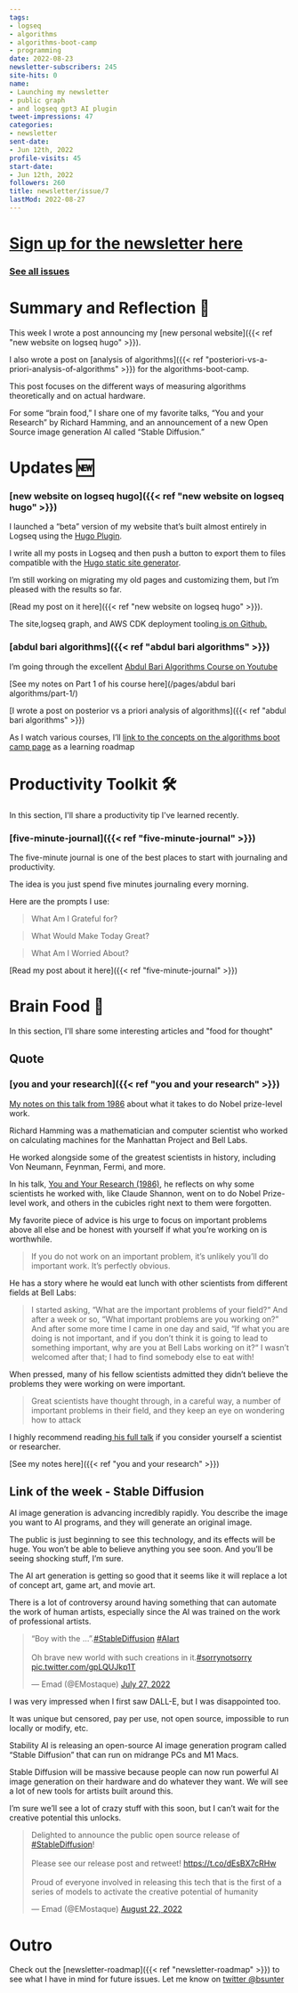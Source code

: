 ```yaml
---
tags:
- logseq
- algorithms
- algorithms-boot-camp
- programming
date: 2022-08-23
newsletter-subscribers: 245
site-hits: 0
name:
- Launching my newsletter
- public graph
- and logseq gpt3 AI plugin
tweet-impressions: 47
categories:
- newsletter
sent-date:
- Jun 12th, 2022
profile-visits: 45
start-date:
- Jun 12th, 2022
followers: 260
title: newsletter/issue/7
lastMod: 2022-08-27
---
```

# [Sign up for the newsletter here](https://www.getrevue.co/profile/bsunter/issues/weekly-newsletter-of-brian-sunter-issue-1-1220479)

### [See all issues](/categories/newsletter/)

# Summary and Reflection 🤔

This week I wrote a post announcing my [new personal website]({{< ref "new website on logseq hugo" >}}).

I also wrote a post on [analysis of algorithms]({{< ref "posteriori-vs-a-priori-analysis-of-algorithms" >}})  for the algorithms-boot-camp.

This post focuses on the different ways of measuring algorithms theoretically and on actual hardware.

For some “brain food,” I share one of my favorite talks, “You and your Research” by Richard Hamming, and an announcement of a new Open Source image generation AI called “Stable Diffusion.”

# Updates 🆕

### [new website on logseq hugo]({{< ref "new website on logseq hugo" >}})

I launched a “beta” version of my website that’s built almost entirely in Logseq using the [Hugo Plugin](https://github.com/sawhney17/logseq-schrodinger?utm_campaign=newsletter-email&utm_medium=email&utm_source=Revue%20newsletter).

I write all my posts in Logseq and then push a button to export them to files compatible with the [Hugo static site generator](https://gohugo.io/?utm_campaign=newsletter-email&utm_medium=email&utm_source=Revue%20newsletter).

I’m still working on migrating my old pages and customizing them, but I’m pleased with the results so far.

[Read my post on it here]({{< ref "new website on logseq hugo" >}}).

The site,logseq graph, and AWS CDK deployment tooling[ is on Github.](https://github.com/briansunter/graph?utm_campaign=newsletter-email&utm_medium=email&utm_source=Revue%20newsletter)

### [abdul bari algorithms]({{< ref "abdul bari algorithms" >}})

I’m going through the excellent [Abdul Bari Algorithms Course on Youtube](https://www.youtube.com/watch?list=PLDN4rrl48XKpZkf03iYFl-O29szjTrs_O&utm_campaign=newsletter-email&utm_medium=email&utm_source=Revue%20newsletter&v=0IAPZzGSbME)

[See my notes on Part 1 of his course here](/pages/abdul bari algorithms/part-1/)

[I wrote a post on posterior vs a priori analysis of algorithms]({{< ref "abdul bari algorithms" >}})

As I watch various courses, I’ll [link to the concepts on the algorithms boot camp page](/pages/algorithms-boot-camp/) as a learning roadmap

# Productivity Toolkit 🛠️

In this section, I'll share a productivity tip I've learned recently.

### [five-minute-journal]({{< ref "five-minute-journal" >}})

The five-minute journal is one of the best places to start with journaling and productivity.

The idea is you just spend five minutes journaling every morning.

Here are the prompts I use:

> What Am I Grateful for?

> What Would Make Today Great?

> What Am I Worried About?

[Read my post about it here]({{< ref "five-minute-journal" >}})

# Brain Food 🧠

In this section, I'll share some interesting articles and "food for thought"

## Quote

### [you and your research]({{< ref "you and your research" >}})

[My notes on this talk from 1986](https://beta.briansunter.com/pages/you-and-your-research?utm_campaign=newsletter-email&utm_medium=email&utm_source=Revue%20newsletter) about what it takes to do Nobel prize-level work.

Richard Hamming was a mathematician and computer scientist who worked on calculating machines for the Manhattan Project and Bell Labs.

He worked alongside some of the greatest scientists in history, including Von Neumann, Feynman, Fermi, and more.

In his talk, [You and Your Research (1986)](https://www.cs.virginia.edu/~robins/YouAndYourResearch.html?utm_campaign=newsletter-email&utm_medium=email&utm_source=Revue%20newsletter), he reflects on why some scientists he worked with, like Claude Shannon, went on to do Nobel Prize-level work, and others in the cubicles right next to them were forgotten.

My favorite piece of advice is his urge to focus on important problems above all else and be honest with yourself if what you’re working on is worthwhile.

> If you do not work on an important problem, it’s unlikely you’ll do important work. It’s perfectly obvious.

He has a story where he would eat lunch with other scientists from different fields at Bell Labs:

> I started asking, “What are the important problems of your field?“ And after a week or so, “What important problems are you working on?” And after some more time I came in one day and said, “If what you are doing is not important, and if you don’t think it is going to lead to something important, why are you at Bell Labs working on it?“ I wasn’t welcomed after that; I had to find somebody else to eat with!

When pressed, many of his fellow scientists admitted they didn’t believe the problems they were working on were important.

> Great scientists have thought through, in a careful way, a number of important problems in their field, and they keep an eye on wondering how to attack

I highly recommend reading[ his full talk](https://beta.briansunter.com/pages/you-and-your-research?utm_campaign=newsletter-email&utm_medium=email&utm_source=Revue%20newsletter#:~:text=You%20and%20Your%20Research%20(1986)) if you consider yourself a scientist or researcher.

[See my notes here]({{< ref "you and your research" >}})

## Link of the week - Stable Diffusion

AI image generation is advancing incredibly rapidly. You describe the image you want to AI programs, and they will generate an original image.

The public is just beginning to see this technology, and its effects will be huge. You won’t be able to believe anything you see soon. And you’ll be seeing shocking stuff, I’m sure.

The AI art generation is getting so good that it seems like it will replace a lot of concept art, game art, and movie art.

There is a lot of controversy around having something that can automate the work of human artists, especially since the AI was trained on the work of professional artists.

<blockquote class="twitter-tweet" data-theme="dark"><p lang="en" dir="ltr">“Boy with the …”.<a href="https://twitter.com/hashtag/StableDiffusion?src=hash&amp;ref_src=twsrc%5Etfw">#StableDiffusion</a> <a href="https://twitter.com/hashtag/AIart?src=hash&amp;ref_src=twsrc%5Etfw">#AIart</a><br><br>Oh brave new world with such creations in it.<a href="https://twitter.com/hashtag/sorrynotsorry?src=hash&amp;ref_src=twsrc%5Etfw">#sorrynotsorry</a> <a href="https://t.co/gpLQUJkp1T">pic.twitter.com/gpLQUJkp1T</a></p>&mdash; Emad (@EMostaque) <a href="https://twitter.com/EMostaque/status/1552233024259063811?ref_src=twsrc%5Etfw">July 27, 2022</a></blockquote> <script async src="https://platform.twitter.com/widgets.js" charset="utf-8"></script>

I was very impressed when I first saw DALL-E, but I was disappointed too.

It was unique but censored, pay per use, not open source, impossible to run locally or modify, etc.

Stability AI is releasing an open-source AI image generation program called “Stable Diffusion” that can run on midrange PCs and M1 Macs.

Stable Diffusion will be massive because people can now run powerful AI image generation on their hardware and do whatever they want. We will see a lot of new tools for artists built around this.

I’m sure we’ll see a lot of crazy stuff with this soon, but I can’t wait for the creative potential this unlocks.

<blockquote class="twitter-tweet"><p lang="en" dir="ltr">Delighted to announce the public open source release of <a href="https://twitter.com/hashtag/StableDiffusion?src=hash&amp;ref_src=twsrc%5Etfw">#StableDiffusion</a>!<br><br>Please see our release post and retweet! <a href="https://t.co/dEsBX7cRHw">https://t.co/dEsBX7cRHw</a><br><br>Proud of everyone involved in releasing this tech that is the first of a series of models to activate the creative potential of humanity</p>&mdash; Emad (@EMostaque) <a href="https://twitter.com/EMostaque/status/1561777122082824192?ref_src=twsrc%5Etfw">August 22, 2022</a></blockquote> <script async src="https://platform.twitter.com/widgets.js" charset="utf-8"></script>

# Outro

Check out the [newsletter-roadmap]({{< ref "newsletter-roadmap" >}}) to see what I have in mind for future issues. Let me know on [twitter @bsunter](https://twitter.com)
